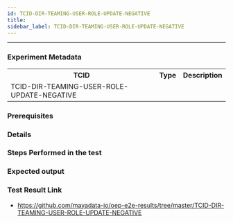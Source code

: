 ```yaml
---
id: TCID-DIR-TEAMING-USER-ROLE-UPDATE-NEGATIVE
title: 
sidebar_label: TCID-DIR-TEAMING-USER-ROLE-UPDATE-NEGATIVE
---
```

------

### Experiment Metadata

<table>
  <tr>
    <th> TCID </th>
    <th> Type </th>
    <th> Description </th>
  </tr>
  <tr>
    <td>TCID-DIR-TEAMING-USER-ROLE-UPDATE-NEGATIVE</td>
    <td></td>
    <td>  </td>
  </tr>
</table>

### Prerequisites


### Details


### Steps Performed in the test



### Expected output


### Test Result Link

- https://github.com/mayadata-io/oep-e2e-results/tree/master/TCID-DIR-TEAMING-USER-ROLE-UPDATE-NEGATIVE
